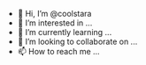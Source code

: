 - 👋 Hi, I’m @coolstara
- 👀 I’m interested in ...
- 🌱 I’m currently learning ...
- 💞️ I’m looking to collaborate on ...
- 📫 How to reach me ...

<!---K Challarao is a ✨ special ✨ repository because its `README.md` (this file) appears on your GitHub profile.
You can click the Preview link to take a look at your changes.
--->
